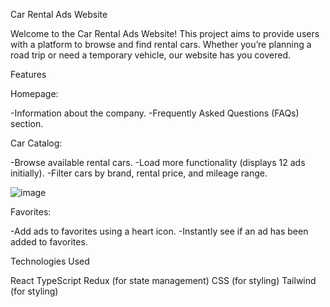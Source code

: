 Car Rental Ads Website

Welcome to the Car Rental Ads Website! This project aims to provide users with a platform to browse and find rental cars. Whether you’re planning a road trip or need a temporary vehicle, our website has you covered.

Features

Homepage:

-Information about the company.
-Frequently Asked Questions (FAQs) section.

Car Catalog:

-Browse available rental cars.
-Load more functionality (displays 12 ads initially).
-Filter cars by brand, rental price, and mileage range.

![image](https://github.com/user-attachments/assets/9e2df0ee-a972-45de-984a-919103131a37)


Favorites:

-Add ads to favorites using a heart icon.
-Instantly see if an ad has been added to favorites.

Technologies Used

React
TypeScript
Redux (for state management)
CSS (for styling)
Tailwind (for styling)
